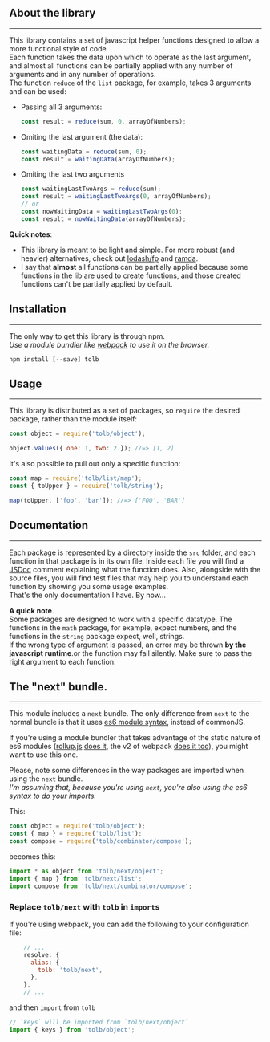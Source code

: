 ## About the library
-------------------
This library contains a set of javascript helper functions designed to allow a
more functional style of code.  
Each function takes the data upon which to operate as the last argument, and almost
all functions can be partially applied with any number of arguments and in any
number of operations.  
The function `reduce` of the `list` package, for example, takes 3 arguments and
can be used:
* Passing all 3 arguments:
  ```javascript
  const result = reduce(sum, 0, arrayOfNumbers);
  ```

* Omiting the last argument (the data):
  ```javascript
  const waitingData = reduce(sum, 0);
  const result = waitingData(arrayOfNumbers);
  ```
* Omiting the last two arguments
  ```javascript
  const waitingLastTwoArgs = reduce(sum);
  const result = waitingLastTwoArgs(0, arrayOfNumbers);
  // or
  const nowWaitingData = waitingLastTwoArgs(0);
  const result = nowWaitingData(arrayOfNumbers);
  ```

**Quick notes**:
* This library is meant to be light and simple. For more robust (and heavier)
alternatives, check out [lodash/fp](https://github.com/lodash/lodash/wiki/FP-Guide)
and [ramda](http://ramdajs.com/). 
* I say that **almost** all functions can be partially applied because some functions
in the lib are used to create functions, and those created functions can't be
partially applied by default.

## Installation
-------------------
The only way to get this library is through npm.  
*Use a module bundler like [webpack](https://webpack.github.io/) to use it on the browser.*
```
npm install [--save] tolb
```

## Usage
-------------------
This library is distributed as a set of packages, so `require` the desired package,
rather than the module itself:
```javascript
const object = require('tolb/object');

object.values({ one: 1, two: 2 }); //=> [1, 2]
```

It's also possible to pull out only a specific function:
```javascript
const map = require('tolb/list/map');
const { toUpper } = require('tolb/string');

map(toUpper, ['foo', 'bar']); //=> ['FOO', 'BAR']
```

## Documentation
----------------
Each package is represented by a directory inside the `src` folder, and each function
in that package is in its own file. Inside each file you will find a
[JSDoc](http://usejsdoc.org/) comment explaining what the function does. Also,
alongside with the source files, you will find test files that may help you to
understand each function by showing you some usage examples.  
That's the only documentation I have. By now...

**A quick note**.  
Some packages are designed to work with a specific datatype. The functions in
the `math` package, for example, expect numbers, and the functions in the `string`
package expect, well, strings.  
If the wrong type of argument is passed, an error
may be thrown **by the javascript runtime**.or the function may fail silently.
Make sure to pass the right argument to each function.

## The "next" bundle.
---------------------
This module includes a `next` bundle. The only difference from `next` to the normal
bundle is that it uses [es6 module syntax](http://exploringjs.com/es6/ch_modules.html),
instead of commonJS.

If you're using a module bundler that takes advantage of the static nature of es6
modules ([rollup.js](http://rollupjs.org/)
[does it](https://blog.mariusschulz.com/2016/06/12/bundling-and-tree-shaking-with-rollup-and-ecmascript-2015-modules),
the v2 of webpack [does it too](http://www.2ality.com/2015/12/webpack-tree-shaking.html)),
you might want to use this one. 

Please, note some differences in the way packages are imported when using the
`next` bundle.  
*I'm assuming that, because you're using `next`, you're also using the es6 syntax to
do your imports.*  

This:
```javascript
const object = require('tolb/object');
const { map } = require('tolb/list');
const compose = require('tolb/combinator/compose');
```
becomes this:
```javascript
import * as object from 'tolb/next/object';
import { map } from 'tolb/next/list';
import compose from 'tolb/next/combinator/compose';
```

### Replace `tolb/next` with `tolb` in `import`s
If you're using webpack, you can add the following to your configuration file:
```javascript
    // ...
    resolve: {
      alias: {
        tolb: 'tolb/next',
      },
    },
    // ...
```
and then `import` from `tolb`
```javascript
// `keys` will be imported from `tolb/next/object` 
import { keys } from 'tolb/object';
```
